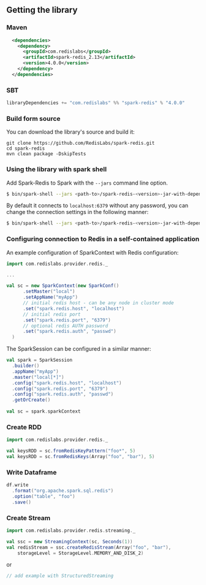 ## Getting the library

### Maven

```xml
  <dependencies>
    <dependency>
      <groupId>com.redislabs</groupId>
      <artifactId>spark-redis_2.13</artifactId>
      <version>4.0.0</version>
    </dependency>
  </dependencies>
```


### SBT

```scala
libraryDependencies += "com.redislabs" %% "spark-redis" % "4.0.0"
```

### Build form source
You can download the library's source and build it:
```
git clone https://github.com/RedisLabs/spark-redis.git
cd spark-redis
mvn clean package -DskipTests
```

### Using the library with spark shell
Add Spark-Redis to Spark with the `--jars` command line option. 

```bash
$ bin/spark-shell --jars <path-to>/spark-redis-<version>-jar-with-dependencies.jar
```

By default it connects to `localhost:6379` without any password, you can change the connection settings in the following manner:

```bash
$ bin/spark-shell --jars <path-to>/spark-redis-<version>-jar-with-dependencies.jar --conf "spark.redis.host=localhost" --conf "spark.redis.port=6379" --conf "spark.redis.auth=passwd"
```


### Configuring connection to Redis in a self-contained application

An example configuration of SparkContext with Redis configuration:

```scala
import com.redislabs.provider.redis._

...

val sc = new SparkContext(new SparkConf()
      .setMaster("local")
      .setAppName("myApp")
      // initial redis host - can be any node in cluster mode
      .set("spark.redis.host", "localhost")
      // initial redis port
      .set("spark.redis.port", "6379")
      // optional redis AUTH password
      .set("spark.redis.auth", "passwd")
  )
```

The SparkSession can be configured in a similar manner:

```scala
val spark = SparkSession
  .builder()
  .appName("myApp")
  .master("local[*]")
  .config("spark.redis.host", "localhost")
  .config("spark.redis.port", "6379")
  .config("spark.redis.auth", "passwd")
  .getOrCreate()
  
val sc = spark.sparkContext  
```

### Create RDD

```scala
import com.redislabs.provider.redis._

val keysRDD = sc.fromRedisKeyPattern("foo*", 5)
val keysRDD = sc.fromRedisKeys(Array("foo", "bar"), 5)
```

### Write Dataframe

```scala
df.write
  .format("org.apache.spark.sql.redis")
  .option("table", "foo")
  .save()
```

### Create Stream

```scala
import com.redislabs.provider.redis.streaming._

val ssc = new StreamingContext(sc, Seconds(1))
val redisStream = ssc.createRedisStream(Array("foo", "bar"),
    storageLevel = StorageLevel.MEMORY_AND_DISK_2)
```

or 

```scala
// add example with StructuredStreaming
```
